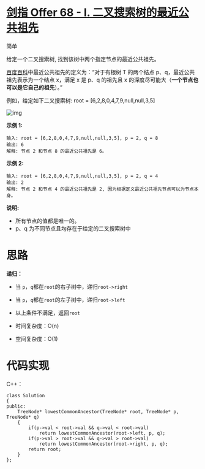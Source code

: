 # [剑指 Offer 68 - I. 二叉搜索树的最近公共祖先](https://leetcode.cn/problems/er-cha-sou-suo-shu-de-zui-jin-gong-gong-zu-xian-lcof/)

简单



给定一个二叉搜索树, 找到该树中两个指定节点的最近公共祖先。

[百度百科](https://baike.baidu.com/item/最近公共祖先/8918834?fr=aladdin)中最近公共祖先的定义为：“对于有根树 T 的两个结点 p、q，最近公共祖先表示为一个结点 x，满足 x 是 p、q 的祖先且 x 的深度尽可能大（**一个节点也可以是它自己的祖先**）。”

例如，给定如下二叉搜索树: root = [6,2,8,0,4,7,9,null,null,3,5]

![img](https://angela-typora.oss-cn-guangzhou.aliyuncs.com/typora/binarysearchtree_improved.png)

 

**示例 1:**

```
输入: root = [6,2,8,0,4,7,9,null,null,3,5], p = 2, q = 8
输出: 6 
解释: 节点 2 和节点 8 的最近公共祖先是 6。
```

**示例 2:**

```
输入: root = [6,2,8,0,4,7,9,null,null,3,5], p = 2, q = 4
输出: 2
解释: 节点 2 和节点 4 的最近公共祖先是 2, 因为根据定义最近公共祖先节点可以为节点本身。
```

 

**说明:**

- 所有节点的值都是唯一的。
- p、q 为不同节点且均存在于给定的二叉搜索树中





# 思路

**递归：**

- 当 `p`，`q`都在`root`的右子树中，递归`root->right`
- 当 `p`，`q`都在`root`的左子树中，递归`root->left`
- 以上条件不满足，返回`root`

- 时间复杂度：O(n)
- 空间复杂度：O(1)



# 代码实现

C++：

```
class Solution
{
public:
    TreeNode* lowestCommonAncestor(TreeNode* root, TreeNode* p, TreeNode* q)
    {
        if(p->val < root->val && q->val < root->val)
            return lowestCommonAncestor(root->left, p, q);
        if(p->val > root->val && q->val > root->val)
            return lowestCommonAncestor(root->right, p, q);
        return root;
    }
};
```

